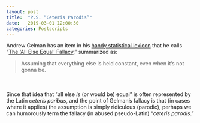 ```yaml
---
layout: post
title:  "P.S. “Ceteris Parodis”"
date:   2019-03-01 12:00:30
categories: Postscripts
---
```


Andrew Gelman has an item in his [handy statistical lexicon](https://andrewgelman.com/2009/05/24/handy_statistic/) that he calls “[The ‘All Else Equal’ Fallacy](https://andrewgelman.com/2008/03/20/the_all_else_eq_1/),” summarized as:
<br>
<blockquote>Assuming that everything else is held constant, even when it’s not gonna be.</blockquote>
<br><br>
Since that idea that “all else <i>is</i> (or would be) equal” is often represented by the Latin <i>ceteris paribus</i>, and the point of Gelman’s fallacy is that (in cases where it applies) the assumption is simply ridiculous (parodic), perhaps we can humorously term the fallacy (in abused pseudo-Latin) “<i>ceteris parodis</i>.”
